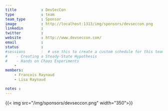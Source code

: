 ```yaml
---
title           : DevSecCon
type            : team
team_type       : Sponsor
image           : http://localhost:1313/img/sponsors/devseccon.png
linkedin        :
twitter         :
website         : http://www.devseccon.com/
email           :
status          :
#sessions       :  # use this to create a custom schedule for this team
#    - Creating a Steady-State Hypothesis
#    - Hands on Chaos Experiments
    -
members:
    - Francois Raynaud
    - Lisa Raynaud

notes :
---
```



{{< img src="/img/sponsors/devseccon.png" width="350">}}



